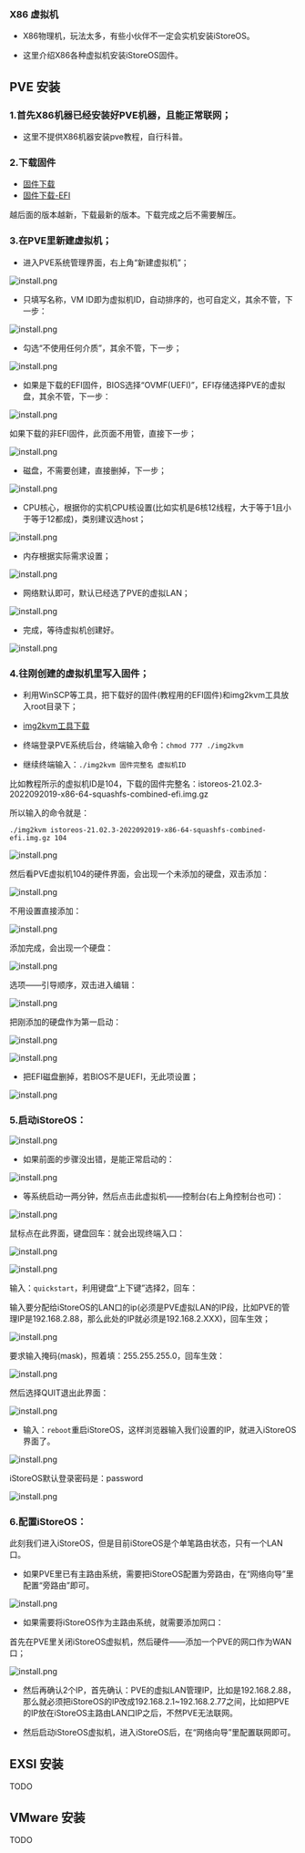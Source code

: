 ### X86 虚拟机

* X86物理机，玩法太多，有些小伙伴不一定会实机安装iStoreOS。

* 这里介绍X86各种虚拟机安装iStoreOS固件。

## PVE 安装

### 1.首先X86机器已经安装好PVE机器，且能正常联网；

* 这里不提供X86机器安装pve教程，自行科普。

### 2.下载固件

* [固件下载](https://fw.koolcenter.com/iStoreOS/x86_64/)
* [固件下载-EFI](https://fw.koolcenter.com/iStoreOS/x86_64_efi/)

越后面的版本越新，下载最新的版本。下载完成之后不需要解压。

### 3.在PVE里新建虚拟机；

* 进入PVE系统管理界面，右上角“新建虚拟机”；

![install.png](./install/pve/1.jpg)

* 只填写名称，VM ID即为虚拟机ID，自动排序的，也可自定义，其余不管，下一步：

![install.png](./install/pve/2.jpg)

* 勾选“不使用任何介质”，其余不管，下一步；

![install.png](./install/pve/3.jpg)

* 如果是下载的EFI固件，BIOS选择“OVMF(UEFI)”，EFI存储选择PVE的虚拟盘，其余不管，下一步：

![install.png](./install/pve/4.jpg)

如果下载的非EFI固件，此页面不用管，直接下一步；

![install.png](./install/pve/5.jpg)

* 磁盘，不需要创建，直接删掉，下一步；

![install.png](./install/pve/6.jpg)

* CPU核心，根据你的实机CPU核设置(比如实机是6核12线程，大于等于1且小于等于12都成)，类别建议选host；

![install.png](./install/pve/7.jpg)

* 内存根据实际需求设置；

![install.png](./install/pve/8.jpg)

* 网络默认即可，默认已经选了PVE的虚拟LAN；

![install.png](./install/pve/9.jpg)

* 完成，等待虚拟机创建好。

![install.png](./install/pve/10.jpg)

### 4.往刚创建的虚拟机里写入固件；

* 利用WinSCP等工具，把下载好的固件(教程用的EFI固件)和img2kvm工具放入root目录下；

* [img2kvm工具下载](https://fw.koolcenter.com/binary/other-tools/)

* 终端登录PVE系统后台，终端输入命令：`chmod 777 ./img2kvm`

* 继续终端输入：`./img2kvm 固件完整名 虚拟机ID`

比如教程所示的虚拟机ID是104，下载的固件完整名：istoreos-21.02.3-2022092019-x86-64-squashfs-combined-efi.img.gz

所以输入的命令就是：

`./img2kvm istoreos-21.02.3-2022092019-x86-64-squashfs-combined-efi.img.gz 104`

![install.png](./install/pve/11.jpg)

然后看PVE虚拟机104的硬件界面，会出现一个未添加的硬盘，双击添加：

![install.png](./install/pve/12.jpg)

不用设置直接添加：

![install.png](./install/pve/13.jpg)

添加完成，会出现一个硬盘：

![install.png](./install/pve/15.jpg)

选项——引导顺序，双击进入编辑：

![install.png](./install/pve/16.jpg)

把刚添加的硬盘作为第一启动：

![install.png](./install/pve/17.jpg)

![install.png](./install/pve/18.jpg)

* 把EFI磁盘删掉，若BIOS不是UEFI，无此项设置；

![install.png](./install/pve/14.jpg)

### 5.启动iStoreOS：

![install.png](./install/pve/19.jpg)

* 如果前面的步骤没出错，是能正常启动的：

![install.png](./install/pve/20.jpg)

* 等系统启动一两分钟，然后点击此虚拟机——控制台(右上角控制台也可)：

![install.png](./install/pve/21.jpg)

鼠标点在此界面，键盘回车：就会出现终端入口：

![install.png](./install/pve/21.jpg)

![install.png](./install/pve/22.jpg)

输入：`quickstart`，利用键盘“上下键”选择2，回车：

输入要分配给iStoreOS的LAN口的ip(必须是PVE虚拟LAN的IP段，比如PVE的管理IP是192.168.2.88，那么此处的IP就必须是192.168.2.XXX)，回车生效；

![install.png](./install/pve/23.jpg)

要求输入掩码(mask)，照着填：255.255.255.0，回车生效：

![install.png](./install/pve/24.jpg)

然后选择QUIT退出此界面：

![install.png](./install/pve/25.jpg)

* 输入：`reboot`重启iStoreOS，这样浏览器输入我们设置的IP，就进入iStoreOS界面了。

![install.png](./install/pve/26.jpg)

iStoreOS默认登录密码是：password

![install.png](./install/pve/27.jpg)

### 6.配置iStoreOS：

此刻我们进入iStoreOS，但是目前iStoreOS是个单笔路由状态，只有一个LAN口。

* 如果PVE里已有主路由系统，需要把iStoreOS配置为旁路由，在“网络向导”里配置“旁路由”即可。

![install.png](./install/pve/28.jpg)

* 如果需要将iStoreOS作为主路由系统，就需要添加网口：

首先在PVE里关闭iStoreOS虚拟机，然后硬件——添加一个PVE的网口作为WAN口；

![install.png](./install/pve/29.jpg)

* 然后再确认2个IP，首先确认：PVE的虚拟LAN管理IP，比如是192.168.2.88，那么就必须把iStoreOS的IP改成192.168.2.1~192.168.2.77之间，比如把PVE的IP放在iStoreOS主路由LAN口IP之后，不然PVE无法联网。

* 然后启动iStoreOS虚拟机，进入iStoreOS后，在“网络向导”里配置联网即可。


## EXSI 安装

TODO


## VMware 安装

TODO
